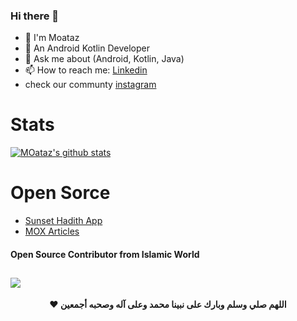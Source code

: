 ### Hi there 👋

- 🥽 I'm Moataz
- 🔭 An Android Kotlin Developer
- 💬 Ask me about (Android, Kotlin, Java)
- 📫 How to reach me: [Linkedin](https://www.moataz-badawy/)
- check our communty [instagram](https://www.instagram.com/thecoderui/)

# Stats 
[![MOataz's github stats](https://github-readme-stats.vercel.app/api?username=MoatazBadawy)](https://github.com/anuraghazra/github-readme-stats)


# Open Sorce

- [Sunset Hadith App](https://github.com/MoatazBadawy/Sunset-hadith)
- [MOX Articles](https://github.com//MoatazBadawy/MOX/)




#### Open Source Contributor from <b>Islamic World<b>   

![](https://visitor-badge.glitch.me/badge?page_id=MoatazBadawy)
------------
<p align="center"> ❤️ اللهم صلي وسلم وبارك على نبينا محمد وعلى آله وصحبه أجمعين
